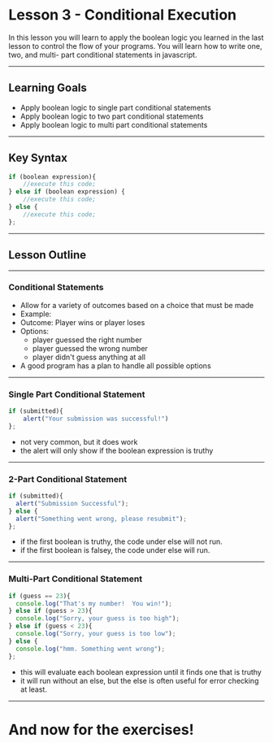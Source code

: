 # Lesson 3 - Conditional Execution
In this lesson you will learn to apply the boolean logic you learned in the last lesson to control the flow of your programs.  You will learn how to write one, two, and multi- part conditional statements in javascript.


----

## Learning Goals
- Apply boolean logic to single part conditional statements
- Apply boolean logic to two part conditional statements
- Apply boolean logic to multi part conditional statements


----

## Key Syntax
```javascript
if (boolean expression){
    //execute this code;
} else if (boolean expression) {
    //execute this code;
} else {
    //execute this code;
};
```


----

## Lesson Outline


----

### Conditional Statements
- Allow for a variety of outcomes based on a choice that must be made
- Example:
- Outcome: Player wins or player loses
- Options: 
    - player guessed the right number
    - player guessed the wrong number
    - player didn't guess anything at all
- A good program has a plan to handle all possible options


----

### Single Part Conditional Statement
```javascript
if (submitted){
    alert("Your submission was successful!")
};
```
- not very common, but it does work
- the alert will only show if the boolean expression is truthy


----

### 2-Part Conditional Statement
```javascript
if (submitted){
  alert("Submission Successful");
} else {
  alert("Something went wrong, please resubmit");
};
```
- if the first boolean is truthy, the code under else will not run.
- if the first boolean is falsey, the code under else will run.


----

### Multi-Part Conditional Statement
```javascript
if (guess == 23){
  console.log("That's my number!  You win!");
} else if (guess > 23){
  console.log("Sorry, your guess is too high");
} else if (guess < 23){
  console.log("Sorry, your guess is too low");
} else {
  console.log("hmm. Something went wrong");
};
```
- this will evaluate each boolean expression until it finds one that is truthy
- it will run without an else, but the else is often useful for error checking at least.


----

# And now for the exercises!



